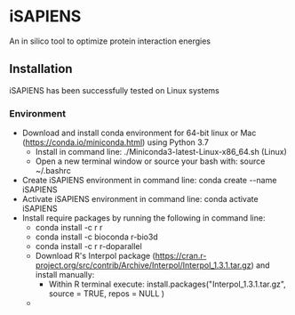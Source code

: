 # iSAPIENS
An in silico tool to optimize protein interaction energies

## Installation

iSAPIENS has been successfully tested on Linux systems


### Environment
- Download and install conda environment for 64-bit linux or Mac (https://conda.io/miniconda.html) using Python 3.7
  - Install in command line: ./Miniconda3-latest-Linux-x86_64.sh (Linux)
  - Open a new terminal window or source your bash with: source ~/.bashrc
- Create iSAPIENS environment in command line: conda create --name iSAPIENS
- Activate iSAPIENS environment in command line: conda activate iSAPIENS
- Install require packages by running the following in command line:
  - conda install -c r r
  - conda install -c bioconda r-bio3d
  - conda install -c r r-doparallel
  - Download R's Interpol package (https://cran.r-project.org/src/contrib/Archive/Interpol/Interpol_1.3.1.tar.gz) and install manually:
    - Within R terminal execute: install.packages("Interpol_1.3.1.tar.gz", source = TRUE, repos = NULL )
  - 
